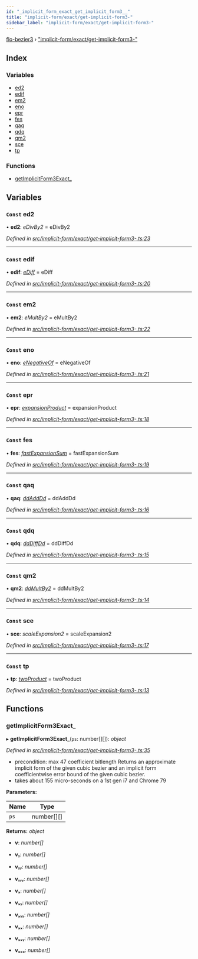 ```yaml
---
id: "_implicit_form_exact_get_implicit_form3__"
title: "implicit-form/exact/get-implicit-form3-"
sidebar_label: "implicit-form/exact/get-implicit-form3-"
---
```


[flo-bezier3](../globals.md) › ["implicit-form/exact/get-implicit-form3-"](_implicit_form_exact_get_implicit_form3__.md)

## Index

### Variables

* [ed2](_implicit_form_exact_get_implicit_form3__.md#const-ed2)
* [edif](_implicit_form_exact_get_implicit_form3__.md#const-edif)
* [em2](_implicit_form_exact_get_implicit_form3__.md#const-em2)
* [eno](_implicit_form_exact_get_implicit_form3__.md#const-eno)
* [epr](_implicit_form_exact_get_implicit_form3__.md#const-epr)
* [fes](_implicit_form_exact_get_implicit_form3__.md#const-fes)
* [qaq](_implicit_form_exact_get_implicit_form3__.md#const-qaq)
* [qdq](_implicit_form_exact_get_implicit_form3__.md#const-qdq)
* [qm2](_implicit_form_exact_get_implicit_form3__.md#const-qm2)
* [sce](_implicit_form_exact_get_implicit_form3__.md#const-sce)
* [tp](_implicit_form_exact_get_implicit_form3__.md#const-tp)

### Functions

* [getImplicitForm3Exact_](_implicit_form_exact_get_implicit_form3__.md#getimplicitform3exact_)

## Variables

### `Const` ed2

• **ed2**: *eDivBy2* = eDivBy2

*Defined in [src/implicit-form/exact/get-implicit-form3-.ts:23](https://github.com/FlorisSteenkamp/FloBezier/blob/6f79660/src/implicit-form/exact/get-implicit-form3-.ts#L23)*

___

### `Const` edif

• **edif**: *[eDiff](_implicit_form_exact_get_implicit_form1_.md#ediff)* = eDiff

*Defined in [src/implicit-form/exact/get-implicit-form3-.ts:20](https://github.com/FlorisSteenkamp/FloBezier/blob/6f79660/src/implicit-form/exact/get-implicit-form3-.ts#L20)*

___

### `Const` em2

• **em2**: *eMultBy2* = eMultBy2

*Defined in [src/implicit-form/exact/get-implicit-form3-.ts:22](https://github.com/FlorisSteenkamp/FloBezier/blob/6f79660/src/implicit-form/exact/get-implicit-form3-.ts#L22)*

___

### `Const` eno

• **eno**: *[eNegativeOf](_implicit_form_exact_get_implicit_form3_.md#enegativeof)* = eNegativeOf

*Defined in [src/implicit-form/exact/get-implicit-form3-.ts:21](https://github.com/FlorisSteenkamp/FloBezier/blob/6f79660/src/implicit-form/exact/get-implicit-form3-.ts#L21)*

___

### `Const` epr

• **epr**: *[expansionProduct](_implicit_form_exact_get_implicit_form2_.md#expansionproduct)* = expansionProduct

*Defined in [src/implicit-form/exact/get-implicit-form3-.ts:18](https://github.com/FlorisSteenkamp/FloBezier/blob/6f79660/src/implicit-form/exact/get-implicit-form3-.ts#L18)*

___

### `Const` fes

• **fes**: *[fastExpansionSum](_intersection_bezier_intersection_implicit_inversion_old_.md#fastexpansionsum)* = fastExpansionSum

*Defined in [src/implicit-form/exact/get-implicit-form3-.ts:19](https://github.com/FlorisSteenkamp/FloBezier/blob/6f79660/src/implicit-form/exact/get-implicit-form3-.ts#L19)*

___

### `Const` qaq

• **qaq**: *[ddAddDd](_global_properties_bounds_get_interval_box_get_interval_box_quad_.md#ddadddd)* = ddAddDd

*Defined in [src/implicit-form/exact/get-implicit-form3-.ts:16](https://github.com/FlorisSteenkamp/FloBezier/blob/6f79660/src/implicit-form/exact/get-implicit-form3-.ts#L16)*

___

### `Const` qdq

• **qdq**: *[ddDiffDd](_global_properties_bounds_get_interval_box_get_interval_box_quad_.md#dddiffdd)* = ddDiffDd

*Defined in [src/implicit-form/exact/get-implicit-form3-.ts:15](https://github.com/FlorisSteenkamp/FloBezier/blob/6f79660/src/implicit-form/exact/get-implicit-form3-.ts#L15)*

___

### `Const` qm2

• **qm2**: *[ddMultBy2](_global_properties_bounds_get_interval_box_get_interval_box_quad_.md#ddmultby2)* = ddMultBy2

*Defined in [src/implicit-form/exact/get-implicit-form3-.ts:14](https://github.com/FlorisSteenkamp/FloBezier/blob/6f79660/src/implicit-form/exact/get-implicit-form3-.ts#L14)*

___

### `Const` sce

• **sce**: *scaleExpansion2* = scaleExpansion2

*Defined in [src/implicit-form/exact/get-implicit-form3-.ts:17](https://github.com/FlorisSteenkamp/FloBezier/blob/6f79660/src/implicit-form/exact/get-implicit-form3-.ts#L17)*

___

### `Const` tp

• **tp**: *[twoProduct](_intersection_bezier_intersection_implicit_inversion_old_.md#twoproduct)* = twoProduct

*Defined in [src/implicit-form/exact/get-implicit-form3-.ts:13](https://github.com/FlorisSteenkamp/FloBezier/blob/6f79660/src/implicit-form/exact/get-implicit-form3-.ts#L13)*

## Functions

###  getImplicitForm3Exact_

▸ **getImplicitForm3Exact_**(`ps`: number[][]): *object*

*Defined in [src/implicit-form/exact/get-implicit-form3-.ts:35](https://github.com/FlorisSteenkamp/FloBezier/blob/6f79660/src/implicit-form/exact/get-implicit-form3-.ts#L35)*

* precondition: max 47 coefficient bitlength
Returns an approximate implicit form of the given cubic bezier and an
implicit form coefficientwise error bound of the given cubic bezier.
* takes about 155 micro-seconds on a 1st gen i7 and Chrome 79

**Parameters:**

Name | Type |
------ | ------ |
`ps` | number[][] |

**Returns:** *object*

* **v**: *number[]*

* **vᵧ**: *number[]*

* **vᵧᵧ**: *number[]*

* **vᵧᵧᵧ**: *number[]*

* **vₓ**: *number[]*

* **vₓᵧ**: *number[]*

* **vₓᵧᵧ**: *number[]*

* **vₓₓ**: *number[]*

* **vₓₓᵧ**: *number[]*

* **vₓₓₓ**: *number[]*
